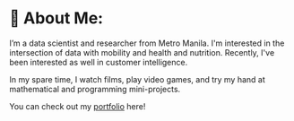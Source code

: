 
<!---
yumoldianne/yumoldianne is a ✨ special ✨ repository because its `README.md` (this file) appears on your GitHub profile.
You can click the Preview link to take a look at your changes.
--->
# 💫 About Me:
I’m a data scientist and researcher from Metro Manila. I'm interested in the intersection of data with mobility and health and nutrition. Recently, I've been interested as well in customer intelligence. 

In my spare time, I watch films, play video games, and try my hand at mathematical and programming mini-projects. 

You can check out my [portfolio](https://dcy-portfolio.streamlit.app/) here!
